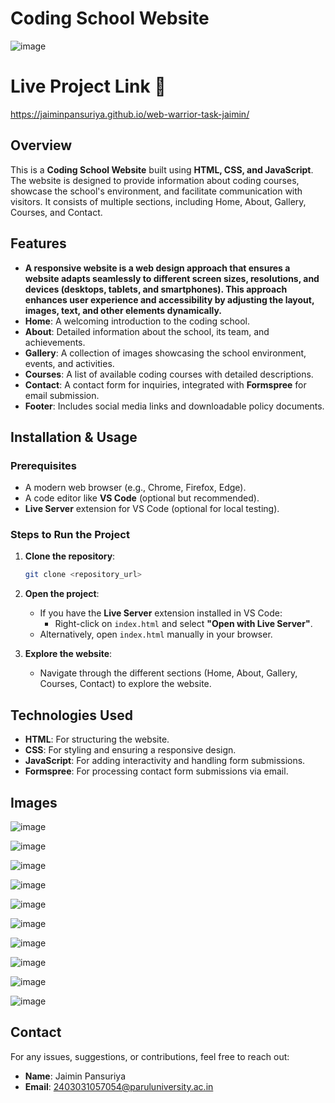 
# Coding School Website

![image](https://github.com/user-attachments/assets/e2bdedb5-903c-4ac2-b8cb-3933834450f6)

# Live Project Link 🚀
https://jaiminpansuriya.github.io/web-warrior-task-jaimin/


## Overview

This is a **Coding School Website** built using **HTML, CSS, and JavaScript**. The website is designed to provide information about coding courses, showcase the school's environment, and facilitate communication with visitors. It consists of multiple sections, including Home, About, Gallery, Courses, and Contact.

## Features
- **A responsive website is a web design approach that ensures a website adapts seamlessly to different screen sizes, resolutions, and devices (desktops, tablets, and smartphones). This approach enhances user experience and accessibility by adjusting the layout, images, text, and other elements dynamically.**
- **Home**: A welcoming introduction to the coding school.
- **About**: Detailed information about the school, its team, and achievements.
- **Gallery**: A collection of images showcasing the school environment, events, and activities.
- **Courses**: A list of available coding courses with detailed descriptions.
- **Contact**: A contact form for inquiries, integrated with **Formspree** for email submission.
- **Footer**: Includes social media links and downloadable policy documents.

## Installation & Usage

### Prerequisites
- A modern web browser (e.g., Chrome, Firefox, Edge).
- A code editor like **VS Code** (optional but recommended).
- **Live Server** extension for VS Code (optional for local testing).

### Steps to Run the Project

1. **Clone the repository**:
   ```bash
   git clone <repository_url>
   ```

2. **Open the project**:
   - If you have the **Live Server** extension installed in VS Code:
     - Right-click on `index.html` and select **"Open with Live Server"**.
   - Alternatively, open `index.html` manually in your browser.

3. **Explore the website**:
   - Navigate through the different sections (Home, About, Gallery, Courses, Contact) to explore the website.

## Technologies Used

- **HTML**: For structuring the website.
- **CSS**: For styling and ensuring a responsive design.
- **JavaScript**: For adding interactivity and handling form submissions.
- **Formspree**: For processing contact form submissions via email.


## Images


![image](https://github.com/user-attachments/assets/e2bdedb5-903c-4ac2-b8cb-3933834450f6)

![image](https://github.com/user-attachments/assets/c46518e8-bf72-4fd3-bd16-2a8784e5a280)

![image](https://github.com/user-attachments/assets/3b45f2d0-2c6a-473a-8514-5ef667a1b1f9)

![image](https://github.com/user-attachments/assets/6697b77f-4063-4abb-9723-56b26b3e19cc)

![image](https://github.com/user-attachments/assets/77af66dd-cfee-4ea5-9db0-44c0e171ae5b)

![image](https://github.com/user-attachments/assets/b9eec6c7-184d-422f-b751-33d7016696a9)

![image](https://github.com/user-attachments/assets/d89ae828-bac6-4b76-a663-61b3226b1254)

![image](https://github.com/user-attachments/assets/5b63f529-dcc2-4b37-a146-59a3a7dda03f)

![image](https://github.com/user-attachments/assets/42659823-6901-4c94-ad12-1626b6ddc1d2)

![image](https://github.com/user-attachments/assets/b72220f5-9fc1-4140-a7a9-bdc4b8d4111d)


## Contact

For any issues, suggestions, or contributions, feel free to reach out:

- **Name**: Jaimin Pansuriya
- **Email**: 2403031057054@paruluniversity.ac.in
